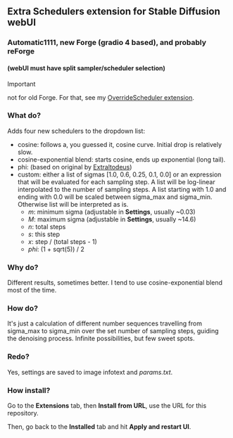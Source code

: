## Extra Schedulers extension for Stable Diffusion webUI ##
### Automatic1111, new Forge (gradio 4 based), and probably reForge ###
#### (webUI must have split sampler/scheduler selection) ####

>[!IMPORTANT]
>not for old Forge. For that, see my [OverrideScheduler extension](https://github.com/DenOfEquity/SchedRide).

### What do? ###
Adds four new schedulers to the dropdown list:
* cosine: follows a, you guessed it, cosine curve. Initial drop is relatively slow.
* cosine-exponential blend: starts cosine, ends up exponential (long tail).
* phi: (based on original by [Extraltodeus](https://github.com/Extraltodeus/sigmas_tools_and_the_golden_scheduler))
* custom: either a list of sigmas [1.0, 0.6, 0.25, 0.1, 0.0] or an expression that will be evaluated for each sampling step. A list will be log-linear interpolated to the number of sampling steps. A list starting with 1.0 and ending with 0.0 will be scaled between sigma_max and sigma_min. Otherwise list will be interpreted as is.
  * *m*: minimum sigma (adjustable in **Settings**, usually ~0.03)
  * *M*: maximum sigma (adjustable in **Settings**, usually ~14.6)
  * *n*: total steps
  * *s*: this step
  * *x*: step / (total steps - 1)
  * *phi*: (1 + sqrt(5)) / 2
  
### Why do? ###
Different results, sometimes better. I tend to use cosine-exponential blend most of the time.

### How do? ###
It's just a calculation of different number sequences travelling from sigma_max to sigma_min over the set number of sampling steps, guiding the denoising process. Infinite possibilities, but few sweet spots.

### Redo? ###
Yes, settings are saved to image infotext and *params.txt*.

### How install? ###
Go to the **Extensions** tab, then **Install from URL**, use the URL for this repository.

Then, go back to the **Installed** tab and hit **Apply and restart UI**.
